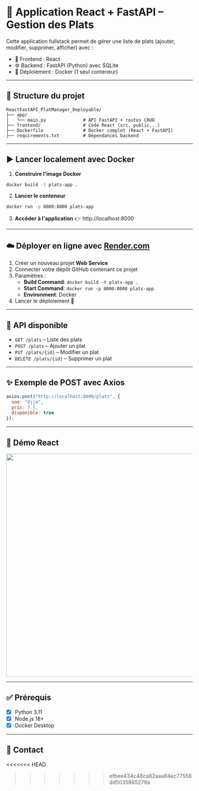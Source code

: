 # 🥘 Application React + FastAPI – Gestion des Plats

Cette application fullstack permet de gérer une liste de plats (ajouter, modifier, supprimer, afficher) avec :
- 🚀 Frontend : React
- ⚙️ Backend : FastAPI (Python) avec SQLite
- 🐳 Déploiement : Docker (1 seul conteneur)

---

## 📁 Structure du projet

```
ReactFastAPI_PlatManager_Deployable/
├── app/
│   └── main.py              # API FastAPI + routes CRUD
├── frontend/                # Code React (src, public...)
├── Dockerfile               # Docker complet (React + FastAPI)
├── requirements.txt         # Dépendances backend
```

---

## ▶️ Lancer localement avec Docker

1. **Construire l'image Docker**
```bash
docker build -t plats-app .
```

2. **Lancer le conteneur**
```bash
docker run -p 8000:8000 plats-app
```

3. **Accéder à l'application**
👉 http://localhost:8000

---

## ☁️ Déployer en ligne avec [Render.com](https://render.com)

1. Créer un nouveau projet **Web Service**
2. Connecter votre dépôt GitHub contenant ce projet
3. Paramètres :
   - **Build Command**: `docker build -t plats-app .`
   - **Start Command**: `docker run -p 8000:8000 plats-app`
   - **Environment**: Docker
4. Lancer le déploiement 🚀

---

## 🧪 API disponible

- `GET /plats` – Liste des plats
- `POST /plats` – Ajouter un plat
- `PUT /plats/{id}` – Modifier un plat
- `DELETE /plats/{id}` – Supprimer un plat

---

## ✨ Exemple de POST avec Axios
```js
axios.post("http://localhost:8000/plats", {
  nom: "Ojja",
  prix: 7.5,
  disponible: true
});
```

---

## 🎨 Démo React

<img src="https://user-images.githubusercontent.com/placeholder" width="600"/>

---

## ✅ Prérequis

- [x] Python 3.11
- [x] Node.js 18+
- [x] Docker Desktop

---

## 📧 Contact

<<<<<<< HEAD

>>>>>>> efbee434c48ca82aaa84ec77556dd5035865279a
